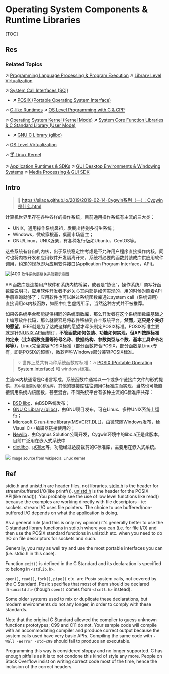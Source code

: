 # Operating System Components & Runtime Libraries

[TOC]



## Res
### Related Topics
↗ [Programming Language Processing & Program Execution](../../../🛣️%20Programming%20Language%20Processing%20&%20Program%20Execution/Programming%20Language%20Processing%20&%20Program%20Execution.md)
↗ [Library Level Virtualization](../../../../Software%20Engineering/🦄%20Computer%20Virtualization/Library%20Level%20Virtualization/Library%20Level%20Virtualization.md)

↗ [System Call Interfaces (SCI)](../../Computer%20Interfaces%20&%20Hardware%20Drivers/System%20Call%20Interfaces%20(SCI)/System%20Call%20Interfaces%20(SCI).md)
- ↗ [POSIX (Portable Operating System Interface)](../../Computer%20Interfaces%20&%20Hardware%20Drivers/System%20Call%20Interfaces%20(SCI)/POSIX%20(Portable%20Operating%20System%20Interface).md)

↗ [C-like Runtimes](../../../👩‍💻%20Computer%20Languages%20&%20Programming%20Methodology/🛠️%20Programming%20Tool%20Chain/🚠%20Application%20Runtimes%20&%20SDKs/C-like%20Runtimes/C-like%20Runtimes.md)
↗ [OS Level Programming with C & CPP](../../../../Software%20Engineering/👇%20System%20Software%20Engineering/OS%20Level%20Programming%20in%20Different%20Languages/OS%20Level%20Programming%20with%20C%20&%20CPP/OS%20Level%20Programming%20with%20C%20&%20CPP.md)

↗ [Operating System Kernel (Kernel Mode)](Operating%20System%20Kernel%20(Kernel%20Mode).md)
↗ [System Core Function Libraries & C Standard Library (User Mode)](System%20Core%20Function%20Libraries%20&%20C%20Standard%20Library%20(User%20Mode).md)
- ↗ [GNU C Library (glibc)](../../../🥷🏼%20Operating%20Systems%20&%20Kernels%20(Engineering%20Part)/Linux%20(Derived%20From%20UNIX%20Family)/🏆%20Linux%20System%20Libraries%20&%20Runtime%20Environments/👎%20GNU%20C%20Library%20(glibc)/GNU%20C%20Library%20(glibc).md)

↗ [OS Level Virtualization](../../../../Software%20Engineering/🦄%20Computer%20Virtualization/OS%20Level%20Virtualization/OS%20Level%20Virtualization.md)

↗ [🍸 Linux Kernel](../../../🥷🏼%20Operating%20Systems%20&%20Kernels%20(Engineering%20Part)/Linux%20(Derived%20From%20UNIX%20Family)/🔩%20Linux%20Kernel/🍸%20Linux%20Kernel.md)

↗ [Application Runtimes & SDKs](../../../👩‍💻%20Computer%20Languages%20&%20Programming%20Methodology/🛠️%20Programming%20Tool%20Chain/🚠%20Application%20Runtimes%20&%20SDKs/Application%20Runtimes%20&%20SDKs.md)
↗ [GUI Desktop Environments & Windowing Systems](../../../🥷🏼%20Operating%20Systems%20&%20Kernels%20(Engineering%20Part)/Linux%20(Derived%20From%20UNIX%20Family)/Linux%20Free%20Software%20&%20OSS%20(Open%20Source%20Software)/GUI%20Desktop%20Environments%20&%20Windowing%20Systems/GUI%20Desktop%20Environments%20&%20Windowing%20Systems.md)
↗ [Media Processing & GUI SDK](../../../👩‍💻%20Computer%20Languages%20&%20Programming%20Methodology/🛠️%20Programming%20Tool%20Chain/🚠%20Application%20Runtimes%20&%20SDKs/🧩%20Media%20Processing%20&%20GUI%20SDK/Media%20Processing%20&%20GUI%20SDK.md)



## Intro
> 🔗 https://silaoa.github.io/2019/2019-02-14-Cygwin系列（一）：Cygwin是什么.html

计算机世界里存在各种各样的操作系统，目前通用操作系统有主流的三大类：
- UNIX，通用操作系统鼻祖，发展出特别多衍生系统；
- Windows，微软家根基，桌面市场霸主；
- GNU/Linux，UNIX近亲，有各种发行版如Ubuntu、CentOS等。

这些系统有各自的内核，出于系统稳定性考虑是不允许用户程序直接操作内核，同时也将内核开发和应用软件开发隔离开来，系统将必要的函数封装成库供应用软件调用，约定的规范即为应用软件接口(Application Program Interface，API)。  

![|400](../../../../../../../Assets/Pics/Screenshot%202024-02-15%20at%207.26.21PM.png)
<small>软件系统层级关系简要示意图</small>

API函数库是连接用户软件和系统内核桥梁，或者是“协议”，操作系统厂商写好函数库说明书，应用软件开发者不必关心其内部是如何实现的，用的时候对照着API手册查询就够了；应用软件也可以越过系统函数库通过system call（系统调用）直接调用os内核函数，如图中红色虚线所示，当然这种方式并不被推荐。

如果各系统平台都能提供相同的系统函数库，那么开发者在这个系统函数库基础之上编写软件代码，那么就很容易将软件移植到各个系统平台。**然而，这只是个美好的愿望**，IEEE就是为了达成这样的愿望才牵头制定POSIX标准。POSIX标准主要就是针对[UNIX API](http://www.unix.org/apis.html)而制订，**不管函数如何包装、功能如何实现，但API按照标准约定来（比如函数变量等符号名称、数据结构、参数类型与个数、基本工具命令名称等）**，Linux完全兼容POSIX标准（部分函数符合POSIX，部分函数是Linux专有，即是POSIX的超集），微软声称Windows部分兼容POSIX标准。

> 💡 世界上总共有两种系统函数库标准：↗ [POSIX (Portable Operating System Interface)](../../Computer%20Interfaces%20&%20Hardware%20Drivers/System%20Call%20Interfaces%20(SCI)/POSIX%20(Portable%20Operating%20System%20Interface).md) 和 windows标准。

主流os内核通常是C语言写成，系统函数库通常以一个或多个链接库文件的形式提供，`其中最重要的是C标准库`，其他的链接库往往调用C标准库而实现，当然也可能直接调用系统内核函数，甚至混合。不同系统平台有多种主流的C标准库共存：
- [BSD libc](https://en.wikipedia.org/wiki/BSD_libc)，由BSD系统发布；
- [GNU C Library (glibc)](https://en.wikipedia.org/wiki/GNU_C_Library)，由GNU项目发布，可在Linux、多种UNIX系统上运行；
- [Microsoft C run-time library(MSVCRT.DLL)](https://en.wikipedia.org/wiki/Windows_library_files#MSVCRT.DLL,_MSVCP*.DLL_and_CRTDLL.DLL)，由微软随Windows发布，给Visual C++编辑器链接使用的；
- [Newlib](https://en.wikipedia.org/wiki/Windows_library_files#MSVCRT.DLL,_MSVCP*.DLL_and_CRTDLL.DLL)，由Cygnus Solution公司开发，Cygwin环境中的libc.a正是此版本，目前广泛用在嵌入式系统中 
- [dietlibc](https://en.wikipedia.org/wiki/Dietlibc)、[μClibc](https://en.wikipedia.org/wiki/UClibc)等，功能经过适度裁剪的C标准库，主要用在嵌入式系统。

![](../../../../../../../Assets/Pics/Screenshot%202024-02-21%20at%209.18.47PM.png)
<small>Image source from wikipedia: Linux Kernel </small>



## Ref
[stdio.h vs unistd.h I/O]: https://www.unix.com/programming/144173-stdio-h-vs-unistd-h-i-o.html

stdio.h and unistd.h are header files, not libraries. [stdio.h](http://opengroup.org/onlinepubs/007908799/xsh/stdio.h.html) is the header for stream/buffered I/O(like printf()). [unistd.h](http://opengroup.org/onlinepubs/007908799/xsh/unistd.h.html) is the header for the POSIX API(like read()). You probably see the use of low level functions like read() because the examples are working directly with file descriptors - ie: sockets. stream I/O uses file pointers. The choice to use buffered/non-buffered I/O depends on what the application is doing.

As a general rule (and this is only my opinion) it's generally better to use the C standard library functions in stdio.h where you can (i.e. for file I/O) and then use the POSIX standard functions in unistd.h etc. when you need to do I/O on file descriptors for sockets and such.  
  
Generally, you may as well try and use the most portable interfaces you can (i.e. stdio.h in this case).

[The unistd.h or stdlib.h when creating child processes in Linux | Stackoverflow]: https://stackoverflow.com/q/33723664/16542494

Function `exit()` is defined in the C Standard and its declaration is specified to belong in `<stdlib.h>`.

`open()`, `read()`, `fork()`, `pipe()` etc. are Posix system calls, not covered by the C Standard. Posix specifies that most of them should be declared in `<unistd.h>` (though `open()` comes from `<fcntl.h>` instead).

Some older systems used to mix or duplicate these declarations, but modern environments do not any longer, in order to comply with these standards.

Note that the original C Standard allowed the compiler to guess unknown functions prototypes; C99 and C11 do not. Your sample code will compile with an accommodating compiler and produce correct output because the system calls used have very basic APIs. Compiling the same code with `-Wall -Werror -std=c99` should fail to produce an executable.

Programming this way is considered sloppy and no longer supported. C has enough pitfalls as it is to not condone this kind of style any more. People on Stack Overflow insist on writing correct code most of the time, hence the inclusion of the correct headers.
